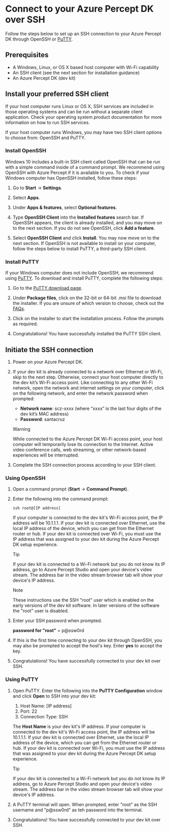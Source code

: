 # Connect to your Azure Percept DK over SSH

Follow the steps below to set up an SSH connection to your Azure Percept DK through OpenSSH or [PuTTY](https://www.chiark.greenend.org.uk/~sgtatham/putty/latest.html).

## Prerequisites

- A Windows, Linux, or OS X based host computer with Wi-Fi capability
- An SSH client (see the next section for installation guidance)
- An Azure Percept DK (dev kit)

## Install your preferred SSH client

If your host computer runs Linux or OS X, SSH services are included in those operating systems and can be run without a separate client application. Check your operating system product documentation for more information on how to run SSH services.

If your host computer runs Windows, you may have two SSH client options to choose from: OpenSSH and PuTTY.

### Install OpenSSH

Windows 10 includes a built-in SSH client called OpenSSH that can be run with a simple command inside of a command prompt. We recommend using OpenSSH with Azure Percept if it is available to you. To check if your Windows computer has OpenSSH installed, follow these steps:

1. Go to **Start** -> **Settings**.

1. Select **Apps**.

1. Under **Apps & features**, select **Optional features**.

1. Type **OpenSSH Client** into the **Installed features** search bar. If OpenSSH appears, the client is already installed, and you may move on to the next section. If you do not see OpenSSH, click **Add a feature**.

1. Select **OpenSSH Client** and click **Install**. You may now move on to the next section. If OpenSSH is not available to install on your computer, follow the steps below to install PuTTY, a third-party SSH client.

### Install PuTTY

If your Windows computer does not include OpenSSH, we recommend using [PuTTY](https://www.chiark.greenend.org.uk/~sgtatham/putty/latest.html). To download and install PuTTY, complete the following steps:

1. Go to the [PuTTY download page](https://www.chiark.greenend.org.uk/~sgtatham/putty/latest.html).

1. Under **Package files**, click on the 32-bit or 64-bit .msi file to download the installer. If you are unsure of which version to choose, check out the [FAQs](https://www.chiark.greenend.org.uk/~sgtatham/putty/faq.html#faq-32bit-64bit).

1. Click on the installer to start the installation process. Follow the prompts as required.

1. Congratulations! You have successfully installed the PuTTY SSH client.

## Initiate the SSH connection

1. Power on your Azure Percept DK.

1. If your dev kit is already connected to a network over Ethernet or Wi-Fi, skip to the next step. Otherwise, connect your host computer directly to the dev kit’s Wi-Fi access point. Like connecting to any other Wi-Fi network, open the network and internet settings on your computer, click on the following network, and enter the network password when prompted:

    - **Network name**: scz-xxxx (where “xxxx” is the last four digits of the dev kit’s MAC address)
    - **Password**: santacruz

    > [!WARNING]
    > While connected to the Azure Percept DK Wi-Fi access point, your host computer will temporarily lose its connection to the Internet. Active video conference calls, web streaming, or other network-based experiences will be interrupted.

1. Complete the SSH connection process according to your SSH client.

### Using OpenSSH

1. Open a command prompt (**Start** -> **Command Prompt**).

1. Enter the following into the command prompt:

    ```console
    ssh root@[IP address]
    ```

    If your computer is connected to the dev kit's Wi-Fi access point, the IP address will be 10.1.1.1. If your dev kit is connected over Ethernet, use the local IP address of the device, which you can get from the Ethernet router or hub. If your dev kit is connected over Wi-Fi, you must use the IP address that was assigned to your dev kit during the Azure Percept DK setup experience.

    > [!TIP]
    > If your dev kit is connected to a Wi-Fi network but you do not know its IP address, go to Azure Percept Studio and open your device's video stream. The address bar in the video stream browser tab will show your device's IP address.

	> [!NOTE]
	> These instructions use the SSH "root" user which is enabled on the early versions of the dev kit software. In later versions of the software the "root" user is disabled.

1. Enter your SSH password when prompted.

	**password for "root"** = p@ssw0rd

1. If this is the first time connecting to your dev kit through OpenSSH, you may also be prompted to accept the host's key. Enter **yes** to accept the key.

1. Congratulations! You have successfully connected to your dev kit over SSH.

### Using PuTTY

1. Open PuTTY. Enter the following into the **PuTTY Configuration** window and click **Open** to SSH into your dev kit:

    1. Host Name: [IP address]
    1. Port: 22
    1. Connection Type: SSH

    The **Host Name** is your dev kit's IP address. If your computer is connected to the dev kit's Wi-Fi access point, the IP address will be 10.1.1.1. If your dev kit is connected over Ethernet, use the local IP address of the device, which you can get from the Ethernet router or hub. If your dev kit is connected over Wi-Fi, you must use the IP address that was assigned to your dev kit during the Azure Percept DK setup experience.

    > [!TIP]
    > If your dev kit is connected to a Wi-Fi network but you do not know its IP address, go to Azure Percept Studio and open your device's video stream. The address bar in the video stream browser tab will show your device's IP address.

1. A PuTTY terminal will open. When prompted, enter "root" as the SSH username and "p@ssw0rd" as teh password into the terminal.

1. Congratulations! You have successfully connected to your dev kit over SSH.
